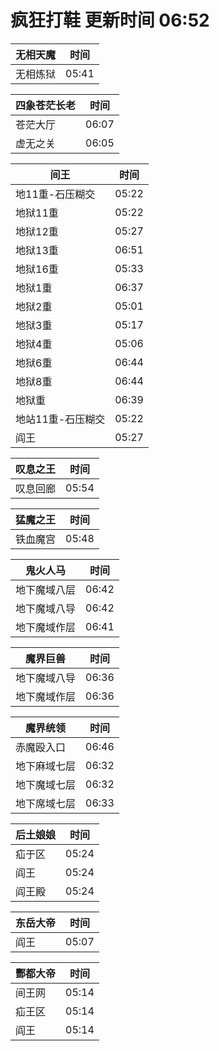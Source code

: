 # 疯狂打鞋 更新时间 06:52

| 无相天魔   | 时间    |
|--------|-------|
| 无相炼狱 | 05:41 |

| 四象苍茫长老   | 时间    |
|--------|-------|
| 苍茫大厅 | 06:07 |
| 虚无之关 | 06:05 |

| 间王   | 时间    |
|--------|-------|
| 地11重-石压糊交 | 05:22 |
| 地狱11重 | 05:22 |
| 地狱12重 | 05:27 |
| 地狱13重 | 06:51 |
| 地狱16重 | 05:33 |
| 地狱1重 | 06:37 |
| 地狱2重 | 05:01 |
| 地狱3重 | 05:17 |
| 地狱4重 | 05:06 |
| 地狱6重 | 06:44 |
| 地狱8重 | 06:44 |
| 地狱重 | 06:39 |
| 地站11重-石压糊交 | 05:22 |
| 阎王 | 05:27 |

| 叹息之王   | 时间    |
|--------|-------|
| 叹息回廊 | 05:54 |

| 猛魔之王   | 时间    |
|--------|-------|
| 铁血魔宫 | 05:48 |

| 鬼火人马   | 时间    |
|--------|-------|
| 地下魔域八层 | 06:42 |
| 地下魔域八导 | 06:42 |
| 地下魔域作层 | 06:41 |

| 魔界巨兽   | 时间    |
|--------|-------|
| 地下魔域八导 | 06:36 |
| 地下魔域作层 | 06:36 |

| 魔界统领   | 时间    |
|--------|-------|
| 赤魔殴入口 | 06:46 |
| 地下麻域七层 | 06:32 |
| 地下魔域七层 | 06:32 |
| 地下席域七层 | 06:33 |

| 后土娘娘   | 时间    |
|--------|-------|
| 疝于区 | 05:24 |
| 阎王 | 05:24 |
| 阎王殿 | 05:24 |

| 东岳大帝   | 时间    |
|--------|-------|
| 阎王 | 05:07 |

| 酆都大帝   | 时间    |
|--------|-------|
| 间王网 | 05:14 |
| 疝王区 | 05:14 |
| 阎王 | 05:14 |